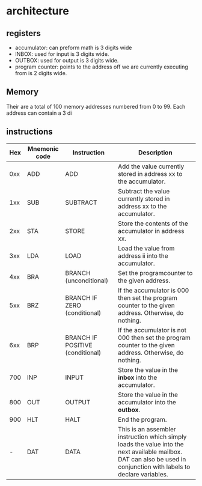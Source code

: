 
# architecture
## registers
- accumulator: can preform math is 3 digits wide
- INBOX: used for input is 3 digits wide.
- OUTBOX: used for output is 3 digits wide.
- program counter: points to the address off we are currently executing from is 2 digits wide.

## Memory
Their are a total of 100 memory addresses numbered from 0 to 99. Each address can contain a 3 di

## instructions
|Hex|Mnemonic code|Instruction|Description|
|---|---|---|---|
0xx|ADD|ADD|Add the value currently stored in address xx to the accumulator.
1xx|SUB|SUBTRACT|Subtract the value currently stored in address xx to the accumulator.
2xx|STA|STORE|Store the contents of the accumulator in address xx.
3xx|LDA|LOAD|Load the value from address ii into the accumulator.
4xx|BRA|BRANCH (unconditional)|Set the programcounter to the given address.
5xx|BRZ|BRANCH IF ZERO (conditional)|If the accumulator is 000 then set the program counter to the given address. Otherwise, do nothing.
6xx|BRP|BRANCH IF POSITIVE (conditional)|If the accumulator is not 000 then set the program counter to the given address. Otherwise, do nothing.
700|INP|INPUT|Store the value in the **inbox** into the accumulator.
800|OUT|OUTPUT|Store the value in the accumulator into the **outbox**.
900|HLT|HALT|End the program.
 \- |DAT|DATA|This is an assembler instruction which simply loads the value into the next available mailbox. DAT can also be used in conjunction with labels to declare variables.



